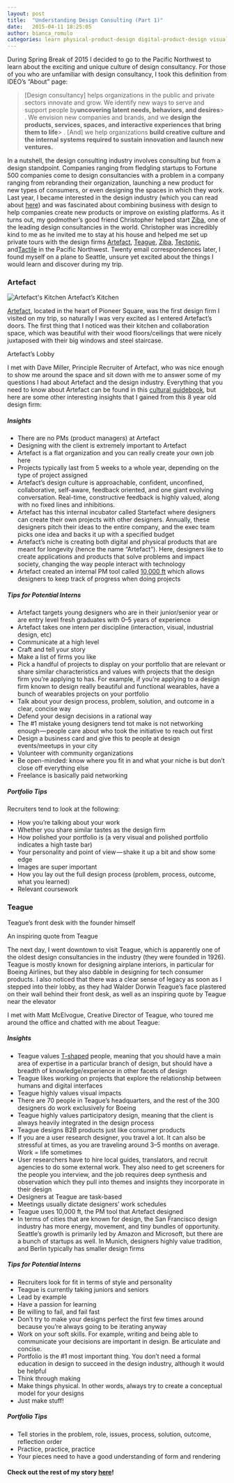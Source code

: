 ```yaml
---
layout: post
title:  "Understanding Design Consulting (Part 1)"
date:   2015-04-11 18:25:05
author: bianca_romulo
categories: learn physical-product-design digital-product-design visual-product-design
---
```


During Spring Break of 2015 I decided to go to the Pacific Northwest to learn about the exciting and unique culture of design consultancy. For those of you who are unfamiliar with design consultancy, I took this definition from IDEO’s “About” page:

> [Design consultancy] helps organizations in the public and private sectors innovate and grow. We identify new ways to serve and support people by**uncovering latent needs, behaviors, and desires**> . We envision new companies and brands, and we **design the products, services, spaces, and interactive experiences that bring them to life**> . [And] we help organizations **build creative culture and the internal systems required to sustain innovation and launch new ventures.**

In a nutshell, the design consulting industry involves consulting but from a design standpoint. Companies ranging from fledgling startups to Fortune 500 companies come to design consultancies with a problem in a company ranging from rebranding their organization, launching a new product for new types of consumers, or even designing the spaces in which they work. Last year, I became interested in the design industry (which you can read about [here](https://medium.com/@biancaromulo/the-beginning-my-gateway-into-design-1ffbe144382a)) and was fascinated about combining business with design to help companies create new products or improve on existing platforms. As it turns out, my godmother’s good friend Christopher helped start [Ziba](http://www.ziba.com/), one of the leading design consultancies in the world. Christopher was incredibly kind to me as he invited me to stay at his house and helped me set up private tours with the design firms [Artefact](http://www.artefactgroup.com/), [Teague](http://www.teague.com/), [Ziba](http://www.ziba.com/), [Tectonic](http://gotectonic.com/), and[Tactile](http://tactileinc.com/) in the Pacific Northwest. Twenty email correspondences later, I found myself on a plane to Seattle, unsure yet excited about the things I would learn and discover during my trip.

### Artefact

![Artefact's Kitchen](https://d262ilb51hltx0.cloudfront.net/max/1200/1*FZdD2C_Ch_y22F5dKuxThw.jpeg)
Artefact’s Kitchen

[Artefact](http://artefactgroup.com/), located in the heart of Pioneer Square, was the first design firm I visited on my trip, so naturally I was very excited as I entered Artefact’s doors. The first thing that I noticed was their kitchen and collaboration space, which was beautiful with their wood floors/ceilings that were nicely juxtaposed with their big windows and steel staircase.

Artefact’s Lobby

I met with Dave Miller, Principle Recruiter of Artefact, who was nice enough to show me around the space and sit down with me to answer some of my questions I had about Artefact and the design industry. Everything that you need to know about Artefact can be found in this [cultural guidebook](http://www.artefactgroup.com/guide/), but here are some other interesting insights that I gained from this 8 year old design firm:

##### Insights

- There are no PMs (product managers) at Artefact
- Designing with the client is extremely important to Artefact
- Artefact is a flat organization and you can really create your own job here
- Projects typically last from 5 weeks to a whole year, depending on the type of project assigned
- Artefact’s design culture is approachable, confident, unconfined, collaborative, self-aware, feedback oriented, and one giant evolving conversation. Real-time, constructive feedback is highly valued, along with no fixed lines and inhibitions.
- Artefact has this internal incubator called Startefact where designers can create their own projects with other designers. Annually, these designers pitch their ideas to the entire company, and the exec team picks one idea and backs it up with a specified budget
- Artefact’s niche is creating both digital and physical products that are meant for longevity (hence the name “Artefact”). Here, designers like to create applications and products that solve problems and impact society, changing the way people interact with technology
- Artefact created an internal PM tool called [10,000 ft](https://www.10000ft.com/) which allows designers to keep track of progress when doing projects

##### Tips for Potential Interns

- Artefact targets young designers who are in their junior/senior year or are entry level fresh graduates with 0–5 years of experience
- Artefact takes one intern per discipline (interaction, visual, industrial design, etc)
- Communicate at a high level
- Craft and tell your story
- Make a list of firms you like
- Pick a handful of projects to display on your portfolio that are relevant or share similar characteristics and values with projects that the design firm you’re applying to has. For example, if you’re applying to a design firm known to design really beautiful and functional wearables, have a bunch of wearables projects on your portfolio
- Talk about your design process, problem, solution, and outcome in a clear, concise way
- Defend your design decisions in a rational way
- The #1 mistake young designers tend tot make is not networking enough — people care about who took the initiative to reach out first
- Design a business card and give this to people at design events/meetups in your city
- Volunteer with community organizations
- Be open-minded: know where you fit in and what your niche is but don’t close off everything else
- Freelance is basically paid networking

##### Portfolio Tips

Recruiters tend to look at the following:

- How you’re talking about your work
- Whether you share similar tastes as the design firm
- How polished your portfolio is (a very visual and polished portfolio indicates a high taste bar)
- Your personality and point of view — shake it up a bit and show some edge
- Images are super important
- How you lay out the full design process (problem, process, outcome, what you learned)
- Relevant coursework

### Teague

Teague’s front desk with the founder himself

An inspiring quote from Teague

The next day, I went downtown to visit Teague, which is apparently one of the oldest design consultancies in the industry (they were founded in 1926). Teague is mostly known for designing airplane interiors, in particular for Boeing Airlines, but they also dabble in designing for tech consumer products. I also noticed that there was a clear sense of legacy as soon as I stepped into their lobby, as they had Walder Dorwin Teague’s face plastered on their wall behind their front desk, as well as an inspiring quote by Teague near the elevator

I met with Matt McElvogue, Creative Director of Teague, who toured me around the office and chatted with me about Teague:

##### Insights

- Teague values [T-shaped](http://chiefexecutive.net/ideo-ceo-tim-brown-t-shaped-stars-the-backbone-of-ideoae%E2%84%A2s-collaborative-culture) people, meaning that you should have a main area of expertise in a particular branch of design, but should have a breadth of knowledge/experience in other facets of design
- Teague likes working on projects that explore the relationship between humans and digital interfaces
- Teague highly values visual impacts
- There are 70 people in Teague’s headquarters, and the rest of the 300 designers do work exclusively for Boeing
- Teague highly values participatory design, meaning that the client is always heavily integrated in the design process
- Teague designs B2B products just like consumer products
- If you are a user research designer, you travel a lot. It can also be stressful at times, as you are traveling around 3–5 months on average. Work = life sometimes
- User researchers have to hire local guides, translators, and recruit agencies to do some external work. They also need to get screeners for the people you interview, and the job requires deep synthesis and observation which they pull into themes and insights they incorporate in their design
- Designers at Teague are task-based
- Meetings usually dictate designers’ work schedules
- Teague uses 10,000 ft, the PM tool that Artefact designed
- In terms of cities that are known for design, the San Francisco design industry has more energy, movement, and tiny bundles of opportunity. Seattle’s growth is primarily led by Amazon and Microsoft, but there are a bunch of startups as well. In Munich, designers highly value tradition, and Berlin typically has smaller design firms

##### Tips for Potential Interns

- Recruiters look for fit in terms of style and personality
- Teague is currently taking juniors and seniors
- Lead by example
- Have a passion for learning
- Be willing to fail, and fail fast
- Don’t try to make your designs perfect the first few times around because you’re always going to be iterating anyway
- Work on your soft skills. For example, writing and being able to communicate your decisions are important in design. Be articulate and concise.
- Portfolio is the #1 most important thing. You don’t need a formal education in design to succeed in the design industry, although it would be helpful
- Think through making
- Make things physical. In other words, always try to create a conceptual model for your designs
- Just make stuff!

##### Portfolio Tips

- Tell stories in the problem, role, issues, process, solution, outcome, reflection order
- Practice, practice, practice
- Your pieces need to have a good understanding of form and rendering

#### Check out the rest of my story [here](https://medium.com/@biancaromulo/design-firms-in-seattle-part-2-264dd1f7e55b)!
